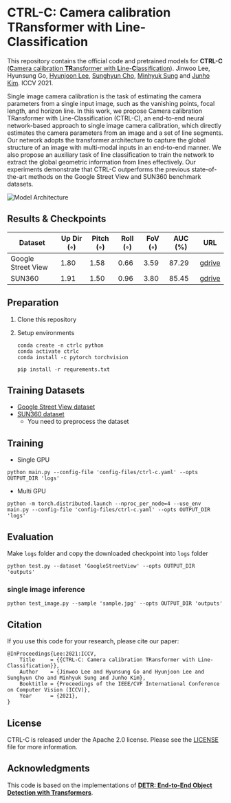 **CTRL-C**: Camera calibration TRansformer with Line-Classification
========
This repository contains the official code and pretrained models for **CTRL-C** ([**C**amera calibration **TR**ansformer with **L**ine-**C**lassification](https://arxiv.org/abs/2109.02259)). Jinwoo Lee, Hyunsung Go, [Hyunjoon Lee](https://sites.google.com/site/eldercrow/), [Sunghyun Cho](https://www.scho.pe.kr/), [Minhyuk Sung](https://mhsung.github.io/) and [Junho Kim](https://home1.kookmin.ac.kr/~junho/). ICCV 2021.

Single image camera calibration is the task of estimating the camera parameters from a single input image, such as the vanishing points, focal length, and horizon line. In this work, we propose Camera calibration TRansformer with Line-Classification (CTRL-C), an end-to-end neural network-based approach to single image camera calibration, which directly estimates the camera parameters from an image and a set of line segments. Our network adopts the transformer architecture to capture the global structure of an image with multi-modal inputs in an end-to-end manner. We also propose an auxiliary task of line classification to train the network to extract the global geometric information from lines effectively. Our experiments demonstrate that CTRL-C outperforms the previous state-of-the-art methods on the Google Street View and SUN360 benchmark datasets.

<img src="figs/architecture.png" alt="Model Architecture"/>

## Results & Checkpoints

|Dataset| Up Dir (◦) | Pitch (◦) | Roll (◦) | FoV (◦) | AUC (%) | URL |
| --- | --- | --- | --- | --- | --- | --- |
| Google Street View | 1.80 | 1.58 | 0.66 | 3.59 | 87.29 | [gdrive](https://drive.google.com/file/d/1IqayB2Tk7a6LeTdEuvahX5BJ14q4dgCM/view?usp=sharing) |
| SUN360             | 1.91 | 1.50 | 0.96 | 3.80 | 85.45 | [gdrive](https://drive.google.com/file/d/1FVk9qWk1EJS4OingFadHQa_juxxHNxi4/view?usp=sharing) |

## Preparation

1. Clone this repository

2. Setup environments

   ```
   conda create -n ctrlc python
   conda activate ctrlc
   conda install -c pytorch torchvision
   
   pip install -r requrements.txt
   ```


## Training Datasets

* [Google Street View dataset](https://drive.google.com/file/d/1o_831g-3NDnhR94MEwDS2MFvAwpGmVXN/view?usp=share_link)
* [SUN360 dataset](https://vision.cs.princeton.edu/projects/2012/SUN360/data/)
  * You need to preprocess the dataset

## Training

* Single GPU

```
python main.py --config-file 'config-files/ctrl-c.yaml' --opts OUTPUT_DIR 'logs'
```

* Multi GPU

```
python -m torch.distributed.launch --nproc_per_node=4 --use_env main.py --config-file 'config-files/ctrl-c.yaml' --opts OUTPUT_DIR 'logs'
```

## Evaluation

Make `logs` folder and copy the downloaded checkpoint into `logs` folder

```
python test.py --dataset 'GoogleStreetView' --opts OUTPUT_DIR 'outputs'
```
### single image inference
```
python test_image.py --sample 'sample.jpg' --opts OUTPUT_DIR 'outputs'
```

## Citation

If you use this code for your research, please cite our paper:
```
@InProceedings{Lee:2021:ICCV,
    Title     = {{CTRL-C: Camera calibration TRansformer with Line-Classification}},
    Author    = {Jinwoo Lee and Hyunsung Go and Hyunjoon Lee and Sunghyun Cho and Minhyuk Sung and Junho Kim},    
    Booktitle = {Proceedings of the IEEE/CVF International Conference on Computer Vision (ICCV)},
    Year      = {2021},
}
```

## License

CTRL-C is released under the Apache 2.0 license. Please see the [LICENSE](https://github.com/jwlee-vcl/CTRL-C/blob/main/LICENSE) file for more information.

## Acknowledgments

This code is based on the implementations of [**DETR: End-to-End Object Detection with Transformers**](https://github.com/facebookresearch/detr). 
